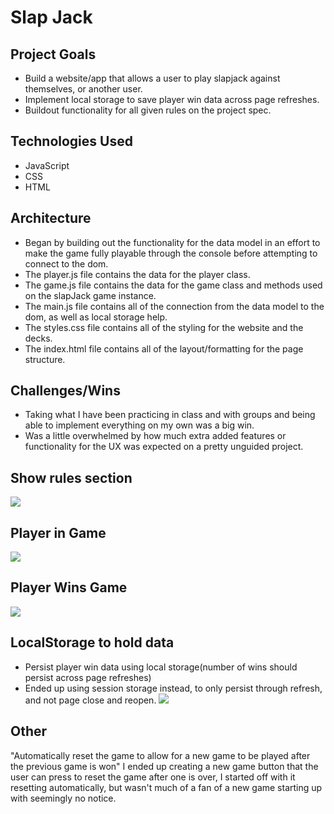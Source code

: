 # Slap Jack
## Project Goals
* Build a website/app that allows a user to play slapjack against themselves, or another user.
* Implement local storage to save player win data across page refreshes.
* Buildout functionality for all given rules on the project spec.
## Technologies Used
* JavaScript
* CSS
* HTML
## Architecture
* Began by building out the functionality for the data model in an effort to make the game fully playable through the console before attempting to connect to the dom.
* The player.js file contains the data for the player class.
* The game.js file contains the data for the game class and methods used on the slapJack game instance.
* The main.js file contains all of the connection from the data model to the dom, as well as local storage help.
* The styles.css file contains all of the styling for the website and the decks.
* The index.html file contains all of the layout/formatting for the page structure.
## Challenges/Wins
* Taking what I have been practicing in class and with groups and being able to implement everything on my own was a big win.
* Was a little overwhelmed by how much extra added features or functionality for the UX was expected on a pretty unguided project.
## Show rules section
![](https://media.giphy.com/media/RHmML88LcCxF3wFiMl/giphy.gif)
## Player in Game
![](https://media.giphy.com/media/ydVWk9sIYNwE9f0coq/giphy.gif)
## Player Wins Game
![](https://media.giphy.com/media/GXK900qfPQPdQbPjIn/giphy.gif)
## LocalStorage to hold data
* Persist player win data using local storage(number of wins should persist across page refreshes)
* Ended up using session storage instead, to only persist through refresh, and not page close and reopen.
![](https://media.giphy.com/media/1LK0VMTVufzD43CLdS/giphy.gif)
## Other
"Automatically reset the game to allow for a new game to be played after the previous game is won"
I ended up creating a new game button that the user can press to reset the game after one is over, I started off with it resetting automatically, but wasn't much of a fan of a new game starting up with seemingly no notice.

